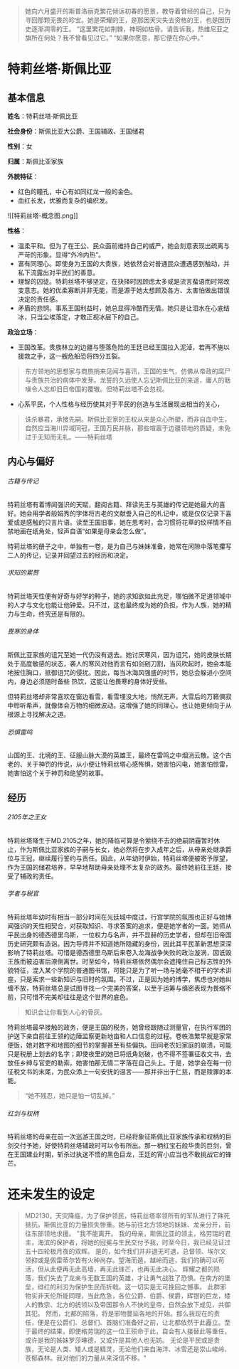 >她向六月盛开的斯普洛丽克繁花倾诉初春的愿景，教导着曾经的自己，只为寻回那颗无畏的珍宝。她是荣耀的王，是那因天灾失去资格的王，也是因历史逐渐凋零的王。
>“这里繁花如荆棘，神明如枯骨。请告诉我，热维尼亚之旗所在何处？我不曾看见过它。”
>“如果你愿意，那它便在你心中。”
# 特莉丝塔·斯佩比亚
## 基本信息
**姓名**：特莉丝塔·斯佩比亚

**社会身份**：斯佩比亚大公爵、王国辅政、王国储君

**性别**：女

**归属**：斯佩比亚家族

**外貌特征**：
- 红色的瞳孔，中心有如同红龙一般的金色。
- 血红长发，优雅而复杂的编织发。

![[特莉丝塔-概念图.png]]

**性格**：
- 温柔平和。但为了在王公、民众面前维持自己的威严，她会刻意表现出疏离与严苛的形象。显得“外冷内热”。
- 富有同理心。即使身为王国的大贵族，她依然会对普通民众遭遇感到触动，并私下流露出对平民们的善意。
- 理智的囚徒。特莉丝塔不够坚定，在抉择时因顾虑太多或是流言蜚语而时常改变意志。她的优柔寡断并非无能，而是源于她太想顾及各方、太害怕做出错误决定的责任感。
- 矛盾的悲悯。事系王国利益时，她总显得冷酷而无情。她只是让泪水在心底结冰，只当尘埃落定，才敢正视冰层下的自己。

**政治立场**：
- 王国改革。贵族林立的边疆与堕落危险的王廷已经王国拉入泥淖，若再不施以援救之手，这一艘危船恐将四分五裂。
>东方领地的思想家与商旅捎来见闻与喜讯，王国的生气，仿佛从帝政的腐尸与贵族共治的病体中发芽。龙誓的久远使人忘记斯佩比亚的来途，庸人的聒噪令人忘却旧日帝国的覆辙。但特莉丝塔不会忽视。
- 心系平民，个人性格与经历使其对于平民的创造与生活展现出相当的关心， 
>诛杀暴君，承接先嗣。斯佩比亚家的王权从来是众心所塑，而非自血中生，自然应当海川异域同冠，王国万民并脉，那些喧嚣于边疆领地的质疑，未免过于无知而无礼。——特莉丝塔

## 内心与偏好
###### 古籍与传记
特莉丝塔有着博闻强识的天赋，翻阅古籍、拜读先王与英雄的传记是她最大的喜好。她会用学者般娟秀的字体将古老的文献誊入自己的札记中，或是仅仅记录下喜爱或是感触的只言片语。读至王国旧事，她在思考时，会习惯将花草的纹样情不自禁地画在纸角处，轻声自语“如果是母亲会怎么做”。

特莉丝塔的册子之中，单独有一卷，是为自己与妹妹准备，她常在闲隙中落笔攥写二人的传记，记录并回望过去的经历和决定。
###### 求知的累赘
特莉丝塔天性便有好奇与好学的种子，她的求知欲如此充足，哪怕微不足道领域中的人才与文化也能让他钟爱。只不过，这也最终成为她的负担，作为人族，她的精力与生命，终究还是有限的。
###### 畏寒的身体
斯佩比亚家族的诅咒至她一代仍没有退去。她讨厌寒风，因为诅咒，她的皮肤长期处于高度敏感的状态，袭人的寒风对他而言有如剑剜刀割，当风吹起时，她会本能地按住胸口，抵御诅咒的侵扰。因此，每当冰海风强盛的时节，她总会躲进小空间内，身边必须随时备些 热饮，这能让他畏寒的身体好受些。

但特莉丝塔却非常喜欢在窗边看雪，看雪埋没大地，悄然无声，大雪后的万籁俱寂中聆听希声，就像体会万物的细微波动。这增强了她的同理心，也让她更倾向于从根源上寻找解决之道。
###### 恐惧雷鸣
山国的王、北境的王、征服山脉大漠的英雄王，最终在雷鸣之中烟消云散。这个古老的、关于神罚的传说，从小便让特莉丝塔心感怖惧，她害怕闪电，她害怕惊雷，她害怕这个关于神罚和绝望的故事。
## 经历
###### 2105年之王女
特莉丝塔降生于MD.2105之年，她的降临可算是令萦绕不去的绝嗣阴霾暂时休止，作为斯佩比亚家族的子嗣与长女，她必然将在步入成年之后，从母亲处继承爵位与王冠，继续履行誓约与责任。因此，从年幼时伊始，特莉丝塔便被寄予厚望，作为王国的储君培养，早早地帮助母亲处理不太复杂的政务。最终她前往王廷，接受了辅政的责任。
###### 学者与税官
特莉丝塔年幼时有相当一部分时间在光廷城中度过，行宫学院的氛围也正好与她博闻强识的天性相契合，对获取知识、寻求答案的追求，便是她学者的一面。她师从平民出身的德西德里乌斯，一位权力与名声，并不显赫的历史学者，但却在旧帝国历史研究颇有造诣。因为导师并不知道她所隐藏的身份，因此其平民革新思想深深影响了特莉丝塔。可惜是德西德里乌斯后来卷入龙海战争失败的政治漩涡，因诋毁王族而被迫害后潦倒离世。时至如今，特莉丝塔依然偶尔会遮掩住自己标志性的外貌特征，混入某个学院的普通图书馆，可能只是为了听一场与她毫不相干的学术讲座，只是索求一些新知识与旧时的氛围。不过，正是因为她的博学，焦虑也对她纠缠不放，特莉丝塔总是试图寻找一个完美的答案，以至于运筹与缜密表现为畏缩不前，只可惜不完美却往往是这个世界的底色。
>知识会让你看到人心的骨灰。

特莉丝塔最早接触的政务，便是王国的税务，她曾经跟随过测量官，在执行军团的护送下亲自前往王领的边陲监察更新地亩和人口信息的过程。卷帙浩繁早就是家常便饭，她对数字和地图的细节的掌握甚至有些偏执。田间老农妇家庭的崩溃，可能只是税册上划去的名字；即使夜里的她已将纸角划破，也不得不签署征收文书，去放任乡绅与官吏的勒索。她害怕那无情二字落在自己头上。于是，她学会在每一份征税文书的末尾，为民众添上一句安抚的温言——那并非出于仁慈，而是赎罪的本能。
>“她不残忍，她只是怕一切乱掉。”
###### 红剑与权柄
特莉丝塔的母亲在前一次巡游王国之时，已经将象征斯佩比亚家族传承和权柄的巨剑交付予她，好使特莉丝塔辅政时可以令有所出。那一柄红宝石般华贵的巨剑，曾在王国建业时期，斩杀过执迷不悟的黑色巨龙，王廷的宵小应当也不敢挑战它的锋芒。
# 还未发生的设定
>MD2130，天灾降临，为了保护领民，特莉丝塔率领所有的军队进行了殊死抵抗，斯佩比亚的力量损失惨重。她与前往北方领地的妹妹、龙亲分开，前往东部领地求援。
>"我不能离开。
>我的母亲，斯佩比亚的领主，格劳瑞的君主，海滨的保护者，将她的冠冕与生民交付予我，时至今日，我已经见证过五十四轮极月夜的双辉。
>是的，如今我们并非退无可退，总督领、埃尔文领抑或是佩雷蒂尔皆有火种尚存。望海而遁，越岭而逃，我们的确可以苟活，但从此便再无此高墙，再无此锋芒，也再无此决心。
>辉耀之都的陨落，我们失去了龙亲与无数王国的英雄，才让勇气战胜了恐惧。在南方的堡垒，绯红的利刃为保护生民而折戟。这一切实是无可挽回之憾事。
>此群邪物实非天伦所能同理，当此危急，各位公爵、伯爵、侯爵，辉银的巨龙，矮人的教宗、北方的统领以及帝国那令人不快的皇帝，自然会放下成见，共御其犯。
>然而，北都的陷落，将是邪物蔓延各地的开始。那么我现在的责任，便是在公爵们、总督们、首脑们准备好之前，让北都依然于此矗立。至于最终的结果，即使格劳瑞的这一位王殒命于此，自会有人接替此等重任，或许是我的姊妹罗莎琳德，又或许是其他人也无妨。
>无论是平民或是贵族，无论是人类、矮人或是精灵，无论他们来自海洋、冰雪还是崇山峻岭、苍郁森林。我对他们的力量从来深信不移。"
